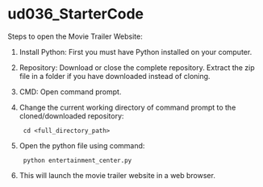 # ud036_StarterCode

Steps to open the Movie Trailer Website:
1. Install Python: First you must have Python installed on your computer.
2. Repository: Download or close the complete repository. Extract the zip file in a folder if you have downloaded instead of cloning.
3. CMD: Open command prompt.
4. Change the current working directory of command prompt to the cloned/downloaded repository:

        cd <full_directory_path>
5. Open the python file using command:

        python entertainment_center.py
6. This will launch the movie trailer website in a web browser.
